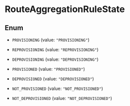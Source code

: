 

# RouteAggregationRuleState

## Enum


* `PROVISIONING` (value: `"PROVISIONING"`)

* `REPROVISIONING` (value: `"REPROVISIONING"`)

* `DEPROVISIONING` (value: `"DEPROVISIONING"`)

* `PROVISIONED` (value: `"PROVISIONED"`)

* `DEPROVISIONED` (value: `"DEPROVISIONED"`)

* `NOT_PROVISIONED` (value: `"NOT_PROVISIONED"`)

* `NOT_DEPROVISIONED` (value: `"NOT_DEPROVISIONED"`)




